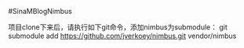 #SinaMBlogNimbus

项目clone下来后，请执行如下git命令，添加nimbus为submodule：
git submodule add https://github.com/jverkoey/nimbus.git vendor/nimbus

